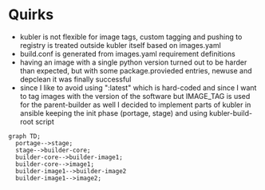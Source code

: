 
# Quirks
- kubler is not flexible for image tags, custom tagging and pushing to registry is treated outside kubler itself based on images.yaml
- build.conf is generated from images.yaml requirement definitions
- having an image with a single python version turned out to be harder than expected, but with some package.provieded entries, newuse and depclean it was finally successful
- since I like to avoid using ":latest" which is hard-coded and since I want to tag images with the version of the software but IMAGE_TAG is used for the parent-builder as well I decided to implement parts of kubler in ansible keeping the init phase (portage, stage) and using kubler-build-root script

```mermaid
graph TD; 
  portage-->stage;
  stage-->builder-core;
  builder-core-->builder-image1;
  builder-core-->image1;
  builder-image1-->builder-image2
  builder-image1-->image2;
```


